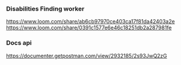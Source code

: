 ### Disabilities Finding worker

https://www.loom.com/share/ab6cb97970ce403ca17f81da42403a2e
https://www.loom.com/share/0391c1577e6e46c18251db2a287981fe



### Docs api
https://documenter.getpostman.com/view/2932185/2s93JwQ2zG


